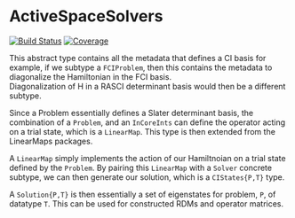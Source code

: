 # ActiveSpaceSolvers

<!-- [![Stable](https://img.shields.io/badge/docs-stable-blue.svg)](https://nmayhall-vt.github.io/ActiveSpaceSolvers.jl/stable/) -->
<!-- [![Dev](https://img.shields.io/badge/docs-dev-blue.svg)](https://nmayhall-vt.github.io/ActiveSpaceSolvers.jl/dev/) -->
[![Build Status](https://github.com/nmayhall-vt/ActiveSpaceSolvers.jl/actions/workflows/CI.yml/badge.svg?branch=main)](https://github.com/nmayhall-vt/ActiveSpaceSolvers.jl/actions/workflows/CI.yml?query=branch%3Amain)
[![Coverage](https://codecov.io/gh/nmayhall-vt/ActiveSpaceSolvers.jl/branch/main/graph/badge.svg)](https://codecov.io/gh/nmayhall-vt/ActiveSpaceSolvers.jl)


This abstract type contains all the metadata that defines a CI basis
for example, if we subtype a `FCIProblem`, then this contains the metadata
to diagonalize the Hamiltonian in the FCI basis.  
Diagonalization of H in a RASCI determinant basis would then be a different 
subtype.

Since a Problem essentially defines a Slater determinant basis, 
the combination of a `Problem`, and an `InCoreInts` can define the operator
acting on a trial state, which is a `LinearMap`. This type is then 
extended from the LinearMaps packages.

A `LinearMap` simply implements the action of our Hamiltnoian on a trial state 
defined by the `Problem`. By pairing this `LinearMap` with a `Solver` concrete
subtype, we can then generate our solution, which is a `CIStates{P,T}` type. 

A `Solution{P,T}` is then essentially a set of eigenstates for problem, `P`, of
datatype `T`. This can be used for constructed RDMs and operator matrices.  
